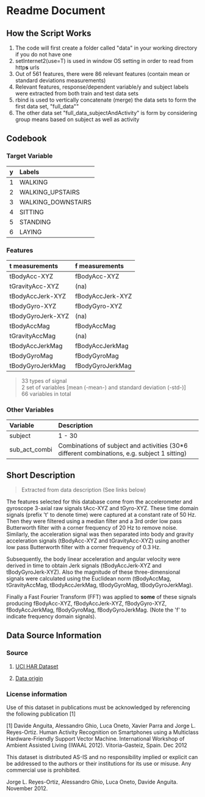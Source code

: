 # Readme Document

## How the Script Works

1. The code will first create a folder called "data" in your working directory if you do not have one
2. setInternet2(use=T) is used in window OS setting in order to read from http**s** urls
3. Out of 561 features, there were 86 relevant features (contain mean or standard deviations measurements)
4. Relevant features,  response/dependent variable/y and subject labels were extracted from both train and test data sets
5. rbind is used to vertically concatenate (merge) the data sets to form the first data set, "full_data""
6. The other data set "full_data_subjectAndActivity" is form by considering group means based on subject as well as activity

## Codebook

### Target Variable

y     | Labels
----- | :---------|
1     | WALKING
2     | WALKING_UPSTAIRS
3     | WALKING_DOWNSTAIRS
4     | SITTING
5     | STANDING
6     | LAYING

### Features

t measurements      | f measurements
:------------------ | :---------------
tBodyAcc-XYZ        | fBodyAcc-XYZ
tGravityAcc-XYZ     | (na)
tBodyAccJerk-XYZ    | fBodyAccJerk-XYZ
tBodyGyro-XYZ       | fBodyGyro-XYZ
tBodyGyroJerk-XYZ   | (na)
tBodyAccMag         | fBodyAccMag
tGravityAccMag      | (na)
tBodyAccJerkMag     | fBodyAccJerkMag
tBodyGyroMag        | fBodyGyroMag
tBodyGyroJerkMag    | fBodyGyroJerkMag

> 33 types of signal  
> 2 set of variables [mean (-mean-) and standard deviation (-std-)]  
> 66 variables in total 
 
### Other Variables
Variable      | Description
:-------------|:------------
subject       | 1 - 30
sub_act_combi | Combinations of subject and activities (30*6 different combinations, e.g. subject 1 sitting)

## Short Description 
> Extracted from data description (See links below)

The features selected for this database come from the accelerometer and gyroscope 3-axial raw signals tAcc-XYZ and tGyro-XYZ. These time domain signals (prefix 't' to denote time) were captured at a constant rate of 50 Hz. Then they were filtered using a median filter and a 3rd order low pass Butterworth filter with a corner frequency of 20 Hz to remove noise. Similarly, the acceleration signal was then separated into body and gravity acceleration signals (tBodyAcc-XYZ and tGravityAcc-XYZ) using another low pass Butterworth filter with a corner frequency of 0.3 Hz. 

Subsequently, the body linear acceleration and angular velocity were derived in time to obtain Jerk signals (tBodyAccJerk-XYZ and tBodyGyroJerk-XYZ). Also the magnitude of these three-dimensional signals were calculated using the Euclidean norm (tBodyAccMag, tGravityAccMag, tBodyAccJerkMag, tBodyGyroMag, tBodyGyroJerkMag). 

Finally a Fast Fourier Transform (FFT) was applied to **some** of these signals producing fBodyAcc-XYZ, fBodyAccJerk-XYZ, fBodyGyro-XYZ, fBodyAccJerkMag, fBodyGyroMag, fBodyGyroJerkMag. (Note the 'f' to indicate frequency domain signals). 

## Data Source Information
### Source
1. [UCI HAR Dataset](https://d396qusza40orc.cloudfront.net/getdata%2Fprojectfiles%2FUCI%20HAR%20Dataset.zip )

2. [Data origin](http://archive.ics.uci.edu/ml/datasets/Human+Activity+Recognition+Using+Smartphones )

### License information
Use of this dataset in publications must be acknowledged by referencing the following publication [1] 

[1] Davide Anguita, Alessandro Ghio, Luca Oneto, Xavier Parra and Jorge L. Reyes-Ortiz. Human Activity Recognition on Smartphones using a Multiclass Hardware-Friendly Support Vector Machine. International Workshop of Ambient Assisted Living (IWAAL 2012). Vitoria-Gasteiz, Spain. Dec 2012

This dataset is distributed AS-IS and no responsibility implied or explicit can be addressed to the authors or their institutions for its use or misuse. Any commercial use is prohibited.

Jorge L. Reyes-Ortiz, Alessandro Ghio, Luca Oneto, Davide Anguita. November 2012.
